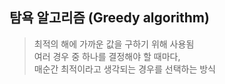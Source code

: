 ## 탐욕 알고리즘 (Greedy algorithm)
> 최적의 해에 가까운 값을 구하기 위해 사용됨   
> 여러 경우 중 하나를 결정해야 할 때마다,   
매순간 최적이라고 생각되는 경우를 선택하는 방식    